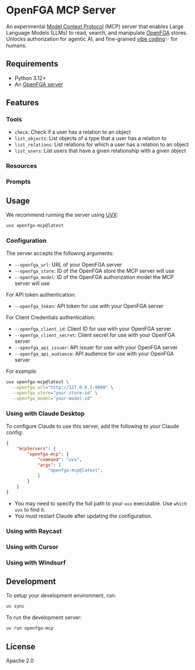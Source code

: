 # OpenFGA MCP Server

An experimental [Model Context Protocol](https://modelcontextprotocol.io/) (MCP) server that enables Large Language Models (LLMs) to read, search, and manipulate [OpenFGA](https://openfga.dev) stores. Unlocks authorization for agentic AI, and fine-grained [vibe coding](https://en.wikipedia.org/wiki/Vibe_coding)✨ for humans.

## Requirements

- Python 3.12+
- An [OpenFGA server](https://openfga.dev/)

## Features

### Tools

- `check`: Check if a user has a relation to an object
- `list_objects`: List objects of a type that a user has a relation to
- `list_relations`: List relations for which a user has a relation to an object
- `list_users`: List users that have a given relationship with a given object

### Resources

### Prompts

## Usage

We recommend running the server using [UVX](https://docs.astral.sh/uv/guides/tools/#running-tools):

```bash
uvx openfga-mcp@latest
```

### Configuration

The server accepts the following arguments:

- `--openfga_url`: URL of your OpenFGA server
- `--openfga_store`: ID of the OpenFGA store the MCP server will use
- `--openfga_model`: ID of the OpenFGA authorization model the MCP server will use

For API token authentication:

- `--openfga_token`: API token for use with your OpenFGA server

For Client Credentials authentication:

- `--openfga_client_id`: Client ID for use with your OpenFGA server
- `--openfga_client_secret`: Client secret for use with your OpenFGA server
- `--openfga_api_issuer`: API issuer for use with your OpenFGA server
- `--openfga_api_audience`: API audience for use with your OpenFGA server

For example:

```bash
uvx openfga-mcp@latest \
  --openfga_url="http://127.0.0.1:8000" \
  --openfga_store="your-store-id" \
  --openfga_model="your-model-id"
```

### Using with Claude Desktop

To configure Claude to use this server, add the following to your Claude config:

```json
{
    "mcpServers": {
        "openfga-mcp": {
            "command": "uvx",
            "args": [
                "openfga-mcp@latest",
            ]
        }
    }
}
```

- You may need to specify the full path to your `uvx` executable. Use `which uvx` to find it.
- You must restart Claude after updating the configuration.

### Using with Raycast

### Using with Cursor

### Using with Windsurf

## Development

To setup your development environment, run:

```bash
uv sync
```

To run the development server:

```bash
uv run openfga-mcp
```

## License

Apache 2.0

